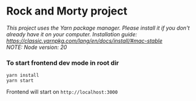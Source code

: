# Rock and Morty project

_This project uses the Yarn package manager. Please install it if you don't already have it on your computer. Installation guide: https://classic.yarnpkg.com/lang/en/docs/install/#mac-stable_
<br>
_NOTE: Node version: 20_

### To start frontend dev mode in root dir

```
yarn install
yarn start
```

Frontend will start on `http://localhost:3000`
